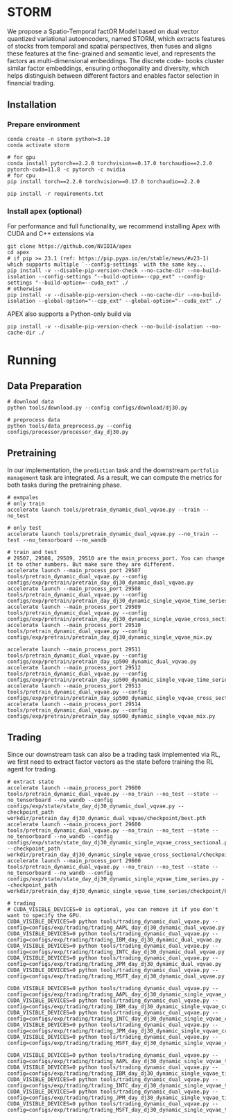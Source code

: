# STORM
We propose a Spatio-Temporal factOR Model based on dual vector quantized
variational autoencoders, named STORM, which extracts features of
stocks from temporal and spatial perspectives, then fuses and aligns
these features at the fine-grained and semantic level, and represents
the factors as multi-dimensional embeddings. The discrete code-
books cluster similar factor embeddings, ensuring orthogonality
and diversity, which helps distinguish between different factors
and enables factor selection in financial trading.

## Installation
### Prepare environment
```
conda create -n storm python=3.10
conda activate storm

# for gpu
conda install pytorch==2.2.0 torchvision==0.17.0 torchaudio==2.2.0 pytorch-cuda=11.8 -c pytorch -c nvidia
# for cpu
pip install torch==2.2.0 torchvision==0.17.0 torchaudio==2.2.0

pip install -r requirements.txt
```

### Install apex (optional)
For performance and full functionality, we recommend installing Apex with CUDA and C++ extensions via
```
git clone https://github.com/NVIDIA/apex
cd apex
# if pip >= 23.1 (ref: https://pip.pypa.io/en/stable/news/#v23-1) which supports multiple `--config-settings` with the same key... 
pip install -v --disable-pip-version-check --no-cache-dir --no-build-isolation --config-settings "--build-option=--cpp_ext" --config-settings "--build-option=--cuda_ext" ./
# otherwise
pip install -v --disable-pip-version-check --no-cache-dir --no-build-isolation --global-option="--cpp_ext" --global-option="--cuda_ext" ./
```
APEX also supports a Python-only build via

```
pip install -v --disable-pip-version-check --no-build-isolation --no-cache-dir ./
```


# Running

## Data Preparation
```
# download data
python tools/download.py --config configs/download/dj30.py

# preprocess data
python tools/data_preprocess.py --config configs/processor/processor_day_dj30.py
```

## Pretraining
In our implementation, the `prediction` task and the downstream `portfolio management` task are integrated. As a result, we can compute the metrics for both tasks during the pretraining phase.
```
# exmpales
# only train
accelerate launch tools/pretrain_dynamic_dual_vqvae.py --train --no_test

# only test
accelerate launch tools/pretrain_dynamic_dual_vqvae.py --no_train --test --no_tensorboard --no_wandb

# train and test
# 29507, 29508, 29509, 29510 are the main_process_port. You can change it to other numbers. But make sure they are different.
accelerate launch --main_process_port 29507 tools/pretrain_dynamic_dual_vqvae.py --config configs/exp/pretrain/pretrain_day_dj30_dynamic_dual_vqvae.py
accelerate launch --main_process_port 29508 tools/pretrain_dynamic_dual_vqvae.py --config configs/exp/pretrain/pretrain_day_dj30_dynamic_single_vqvae_time_series.py
accelerate launch --main_process_port 29509 tools/pretrain_dynamic_dual_vqvae.py --config configs/exp/pretrain/pretrain_day_dj30_dynamic_single_vqvae_cross_sectional.py
accelerate launch --main_process_port 29510 tools/pretrain_dynamic_dual_vqvae.py --config configs/exp/pretrain/pretrain_day_dj30_dynamic_single_vqvae_mix.py

accelerate launch --main_process_port 29511 tools/pretrain_dynamic_dual_vqvae.py --config configs/exp/pretrain/pretrain_day_sp500_dynamic_dual_vqvae.py
accelerate launch --main_process_port 29512 tools/pretrain_dynamic_dual_vqvae.py --config configs/exp/pretrain/pretrain_day_sp500_dynamic_single_vqvae_time_series.py
accelerate launch --main_process_port 29513 tools/pretrain_dynamic_dual_vqvae.py --config configs/exp/pretrain/pretrain_day_sp500_dynamic_single_vqvae_cross_sectional.py
accelerate launch --main_process_port 29514 tools/pretrain_dynamic_dual_vqvae.py --config configs/exp/pretrain/pretrain_day_sp500_dynamic_single_vqvae_mix.py
```

## Trading
Since our downstream task can also be a trading task implemented via RL, we first need to extract factor vectors as the state before training the RL agent for trading.
```
# extract state
accelerate launch --main_process_port 29600 tools/pretrain_dynamic_dual_vqvae.py --no_train --no_test --state --no_tensorboard --no_wandb --config configs/exp/state/state_day_dj30_dynamic_dual_vqvae.py --checkpoint_path workdir/pretrain_day_dj30_dynamic_dual_vqvae/checkpoint/best.pth
accelerate launch --main_process_port 29600 tools/pretrain_dynamic_dual_vqvae.py --no_train --no_test --state --no_tensorboard --no_wandb --config configs/exp/state/state_day_dj30_dynamic_single_vqvae_cross_sectional.py --checkpoint_path workdir/pretrain_day_dj30_dynamic_single_vqvae_cross_sectional/checkpoint/best.pth
accelerate launch --main_process_port 29600 tools/pretrain_dynamic_dual_vqvae.py --no_train --no_test --state --no_tensorboard --no_wandb --config configs/exp/state/state_day_dj30_dynamic_single_vqvae_time_series.py --checkpoint_path workdir/pretrain_day_dj30_dynamic_single_vqvae_time_series/checkpoint/best.pth

# trading
# CUDA_VISIBLE_DEVICES=0 is optional, you can remove it if you don't want to specify the GPU.
CUDA_VISIBLE_DEVICES=0 python tools/trading_dynamic_dual_vqvae.py --config=configs/exp/trading/trading_AAPL_day_dj30_dynamic_dual_vqvae.py
CUDA_VISIBLE_DEVICES=0 python tools/trading_dynamic_dual_vqvae.py --config=configs/exp/trading/trading_IBM_day_dj30_dynamic_dual_vqvae.py
CUDA_VISIBLE_DEVICES=0 python tools/trading_dynamic_dual_vqvae.py --config=configs/exp/trading/trading_INTC_day_dj30_dynamic_dual_vqvae.py
CUDA_VISIBLE_DEVICES=0 python tools/trading_dynamic_dual_vqvae.py --config=configs/exp/trading/trading_JPM_day_dj30_dynamic_dual_vqvae.py
CUDA_VISIBLE_DEVICES=0 python tools/trading_dynamic_dual_vqvae.py --config=configs/exp/trading/trading_MSFT_day_dj30_dynamic_dual_vqvae.py

CUDA_VISIBLE_DEVICES=0 python tools/trading_dynamic_dual_vqvae.py --config=configs/exp/trading/trading_AAPL_day_dj30_dynamic_single_vqvae_cross_sectional.py
CUDA_VISIBLE_DEVICES=0 python tools/trading_dynamic_dual_vqvae.py --config=configs/exp/trading/trading_IBM_day_dj30_dynamic_single_vqvae_cross_sectional.py
CUDA_VISIBLE_DEVICES=0 python tools/trading_dynamic_dual_vqvae.py --config=configs/exp/trading/trading_INTC_day_dj30_dynamic_single_vqvae_cross_sectional.py
CUDA_VISIBLE_DEVICES=0 python tools/trading_dynamic_dual_vqvae.py --config=configs/exp/trading/trading_JPM_day_dj30_dynamic_single_vqvae_cross_sectional.py
CUDA_VISIBLE_DEVICES=0 python tools/trading_dynamic_dual_vqvae.py --config=configs/exp/trading/trading_MSFT_day_dj30_dynamic_single_vqvae_cross_sectional.py

CUDA_VISIBLE_DEVICES=0 python tools/trading_dynamic_dual_vqvae.py --config=configs/exp/trading/trading_AAPL_day_dj30_dynamic_single_vqvae_time_series.py
CUDA_VISIBLE_DEVICES=0 python tools/trading_dynamic_dual_vqvae.py --config=configs/exp/trading/trading_IBM_day_dj30_dynamic_single_vqvae_time_series.py
CUDA_VISIBLE_DEVICES=0 python tools/trading_dynamic_dual_vqvae.py --config=configs/exp/trading/trading_INTC_day_dj30_dynamic_single_vqvae_time_series.py
CUDA_VISIBLE_DEVICES=0 python tools/trading_dynamic_dual_vqvae.py --config=configs/exp/trading/trading_JPM_day_dj30_dynamic_single_vqvae_time_series.py
CUDA_VISIBLE_DEVICES=0 python tools/trading_dynamic_dual_vqvae.py --config=configs/exp/trading/trading_MSFT_day_dj30_dynamic_single_vqvae_time_series.py
```